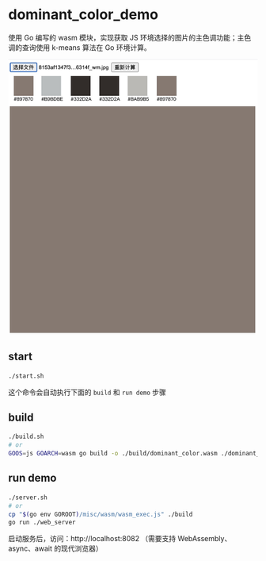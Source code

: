 # dominant_color_demo

使用 Go 编写的 wasm 模块，实现获取 JS 环境选择的图片的主色调功能；主色调的查询使用 k-means 算法在 Go 环境计算。

![img_01.jpg](assets/img_01.jpg)

## start

```bash
./start.sh
```

这个命令会自动执行下面的 `build` 和 `run demo` 步骤

## build

```bash
./build.sh
# or
GOOS=js GOARCH=wasm go build -o ./build/dominant_color.wasm ./dominant_color
```

## run demo

```bash
./server.sh
# or
cp "$(go env GOROOT)/misc/wasm/wasm_exec.js" ./build
go run ./web_server
```

启动服务后，访问：http://localhost:8082 （需要支持 WebAssembly、async、await 的现代浏览器）
